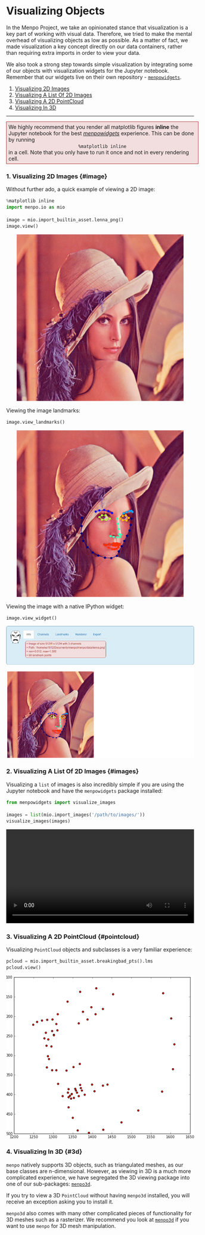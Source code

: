 Visualizing Objects
===================
In the Menpo Project, we take an opinionated stance that visualization is a key part of working with visual data.
Therefore, we tried to make the mental overhead of visualizing objects as low as possible.
As a matter of fact, we made visualization a key concept directly on our data containers, rather than requiring extra imports in order to view your data.

We also took a strong step towards simple visualization by integrating some of our objects with visualization widgets for the Jupyter notebook.
Remember that our widgets live on their own repository - [`menpowidgets`](../menpowidgets/index.md).

1. [Visualizing 2D Images](#image)
2. [Visualizing A List Of 2D Images](#images)
3. [Visualizing A 2D PointCloud](#pointcloud)
4. [Visualizing In 3D](#3d)

---------------------------------------

<p><div style="background-color: #F2DEDE; width: 100%; border: 1px solid #A52A2A; padding: 1%;">
<p style="float: left;"><i class="fa fa-exclamation-circle" aria-hidden="true" style="font-size:4em; padding-right: 15%; padding-bottom: 10%; padding-top: 10%;"></i></p>
We highly recommend that you render all matplotlib figures <b>inline</b> the Jupyter notebook for the best <a href="../menpowidgets/index.md"><em>menpowidgets</em></a> experience.
This can be done by running</br>
<center><code>%matplotlib inline</code></center>
in a cell. Note that you only have to run it once and not in every rendering cell.
</div></p>


### 1. Visualizing 2D Images {#image}
Without further ado, a quick example of viewing a 2D image:
```python
%matplotlib inline
import menpo.io as mio

image = mio.import_builtin_asset.lenna_png()
image.view()
```
<center>
  <img src="media/view_image.png" alt="view_image">
</center>

Viewing the image landmarks:
```python
image.view_landmarks()
```
<center>
  <img src="media/view_landmarks.png" alt="view_landmarks">
</center>

Viewing the image with a native IPython widget:
```python
image.view_widget()
```
<center>
  <img src="media/view_widget.png" alt="view_widget">
</center>

### 2. Visualizing A List Of 2D Images {#images}
Visualizing a `list` of images is also incredibly simple if you are using the Jupyter notebook and have the `menpowidgets` package installed:
```python
from menpowidgets import visualize_images

images = list(mio.import_images('/path/to/images/'))
visualize_images(images)
```
<video width="100%" autoplay loop>
  <source src="media/visualize_images.mp4" type="video/mp4">
Your browser does not support the video tag.
</video>


### 3. Visualizing A 2D PointCloud {#pointcloud}
Visualizing `PointCloud` objects and subclasses is a very familiar experience:
```python
pcloud = mio.import_builtin_asset.breakingbad_pts().lms
pcloud.view()
```
<center>
  <img src="media/view_pointcloud.png" alt="view_pointcloud">
</center>


### 4. Visualizing In 3D {#3d}
`menpo` natively supports 3D objects, such as triangulated meshes, as our base classes are n-dimensional. However, as viewing in 3D is a much more complicated experience, we have segregated the 3D viewing package into one of our sub-packages: [`menpo3d`](../menpo3d/index.md).

If you try to view a 3D `PointCloud` without having `menpo3d` installed, you will receive an exception asking you to install it.

`menpo3d` also comes with many other complicated pieces of functionality for 3D meshes such as a rasterizer. We recommend you look at [`menpo3d`](../menpo3d/index.md) if you want to use `menpo` for 3D mesh manipulation.
